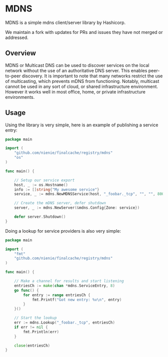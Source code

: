 # MDNS 

MDNS is a simple mdns client/server library by Hashicorp.

We maintain a fork with updates for PRs and issues they have not merged or addressed.

## Overview

MDNS or Multicast DNS can be used to discover services on the local network without the use of an authoritative
DNS server. This enables peer-to-peer discovery. It is important to note that many
networks restrict the use of multicasting, which prevents mDNS from functioning.
Notably, multicast cannot be used in any sort of cloud, or shared infrastructure
environment. However it works well in most office, home, or private infrastructure
environments.

## Usage

Using the library is very simple, here is an example of publishing a service entry:

```go
package main

import (
	"github.com/nienie/finalcache/registry/mdns"
	"os"
)

func main() {

	// Setup our service export
	host, _ := os.Hostname()
	info := []string{"My awesome service"}
	service, _ := mdns.NewMDNSService(host, "_foobar._tcp", "", "", 8000, nil, info)

	// Create the mDNS server, defer shutdown
	server, _ := mdns.NewServer(&mdns.Config{Zone: service})

	defer server.Shutdown()
}
```

Doing a lookup for service providers is also very simple:

```go
package main

import (
	"fmt"
	"github.com/nienie/finalcache/registry/mdns"
)

func main() {

	// Make a channel for results and start listening
	entriesCh := make(chan *mdns.ServiceEntry, 8)
	go func() {
		for entry := range entriesCh {
			fmt.Printf("Got new entry: %v\n", entry)
		}
	}()

	// Start the lookup
	err := mdns.Lookup("_foobar._tcp", entriesCh)
	if err != nil {
		fmt.Println(err)
	}

	close(entriesCh)
}
```
